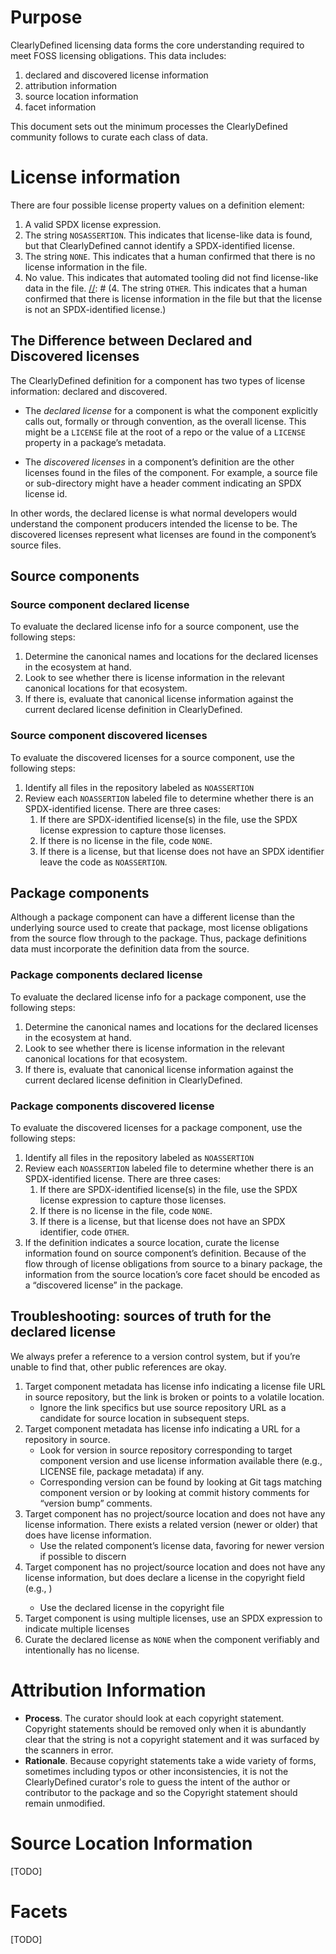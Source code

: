 # Purpose
ClearlyDefined licensing data forms the core understanding required to meet FOSS licensing obligations. This data includes:

1. declared and discovered license information
2. attribution information
3. source location information
4. facet information

This document sets out the minimum processes the ClearlyDefined community follows to curate each class of data.

# License information
There are four possible license property values on a definition element:

1. A valid SPDX license expression.
2. The string `NOSASSERTION`. This indicates that license-like data is found, but that ClearlyDefined cannot identify a SPDX-identified license.
3. The string `NONE`. This indicates that a human confirmed that there is no license information in the file.
4. No value. This indicates that automated tooling did not find license-like data in the file.
[//]: # (4. The string `OTHER`. This indicates that a human confirmed that there is license information in the file but that the license is not an SPDX-identified license.)

## The Difference between Declared and Discovered licenses
The ClearlyDefined definition for a component has two types of license information: declared and discovered.

* The *declared license* for a component is what the component explicitly calls out, formally or through convention, as the overall license. This might be a `LICENSE` file at the root of a repo or the value of a `LICENSE` property in a package’s metadata.

* The *discovered licenses* in a component’s definition are the other licenses found in the files of the component. For example, a source file or sub-directory might have a header comment indicating an SPDX license id.

In other words, the declared license is what normal developers would understand the component producers intended the license to be. The discovered licenses represent what licenses are found in the component’s source files.

## Source components
### Source component declared license
To evaluate the declared license info for a source component, use the following steps:

1. Determine the canonical names and locations for the declared licenses in the ecosystem at hand.
2. Look to see whether there is license information in the relevant canonical locations for that ecosystem.
3. If there is, evaluate that canonical license information against the current declared license definition in ClearlyDefined.

### Source component discovered licenses
To evaluate the discovered licenses for a source component, use the following steps:

1. Identify all files in the repository labeled as `NOASSERTION`
2. Review each `NOASSERTION` labeled file to determine whether there is an SPDX-identified license. There are three cases:
    1. If there are SPDX-identified license(s) in the file, use the SPDX license expression to capture those licenses.
    2. If there is no license in the file, code `NONE`.
    3. If there is a license, but that license does not have an SPDX identifier leave the code as `NOASSERTION`.

[//]: # (TODO: once tooling has caught up replace "leave the code as `NOASSERTION`" with "code as `OTHER`")

## Package components
Although a package component can have a different license than the underlying source used to create that package, most license obligations from the source flow through to the package. Thus, package definitions data must incorporate the definition data from the source.

### Package components declared license
To evaluate the declared license info for a package component, use the following steps:

1. Determine the canonical names and locations for the declared licenses in the ecosystem at hand.
2. Look to see whether there is license information in the relevant canonical locations for that ecosystem.
3. If there is, evaluate that canonical license information against the current declared license definition in ClearlyDefined.

### Package components discovered license
To evaluate the discovered licenses for a package component, use the following steps:

1. Identify all files in the repository labeled as `NOASSERTION`
2. Review each `NOASSERTION` labeled file to determine whether there is an SPDX-identified license. There are three cases:
    1. If there are SPDX-identified license(s) in the file, use the SPDX license expression to capture those licenses.
    2. If there is no license in the file, code `NONE`.
    3. If there is a license, but that license does not have an SPDX identifier, code `OTHER`.
3. If the definition indicates a source location, curate the license information found on source component’s definition. Because of the flow through of license obligations from source to a binary package, the information from the source location’s core facet should be encoded as a “discovered license” in the package.

## Troubleshooting: sources of truth for the declared license
We always prefer a reference to a version control system, but if you’re unable to find that, other public references are okay.
1. Target component metadata has license info indicating a license file URL in source repository, but the link is broken or points to a volatile location.
    * Ignore the link specifics but use source repository URL as a candidate for source location in subsequent steps.
1. Target component metadata has license info indicating a URL for a repository in source.
    * Look for version in source repository corresponding to target component version and use license information available there (e.g., LICENSE file, package metadata) if any.
    * Corresponding version can be found by looking at Git tags matching component version or by looking at commit history comments for “version bump” comments.
1. Target component has no project/source location and does not have any license information. There exists a related version (newer or older) that does have license information.
    * Use the related component’s license data, favoring for newer version if possible to discern
1. Target component has no project/source location and does not have any license information, but does declare a license in the copyright field (e.g., <Copyright MIT>)
    * Use the declared license in the copyright file
1. Target component is using multiple licenses, use an SPDX expression to indicate multiple licenses
1. Curate the declared license as `NONE` when the component verifiably and intentionally has no license.

# Attribution Information
* **Process**. The curator should look at each copyright statement. Copyright statements should be removed only when it is abundantly clear that the string is not a copyright statement and it was surfaced by the scanners in error.
* **Rationale**. Because copyright statements take a wide variety of forms, sometimes including typos or other inconsistencies, it is not the ClearlyDefined curator's role to guess the intent of the author or contributor to the package and so the Copyright statement should remain unmodified.

# Source Location Information
[TODO]

# Facets
[TODO]
